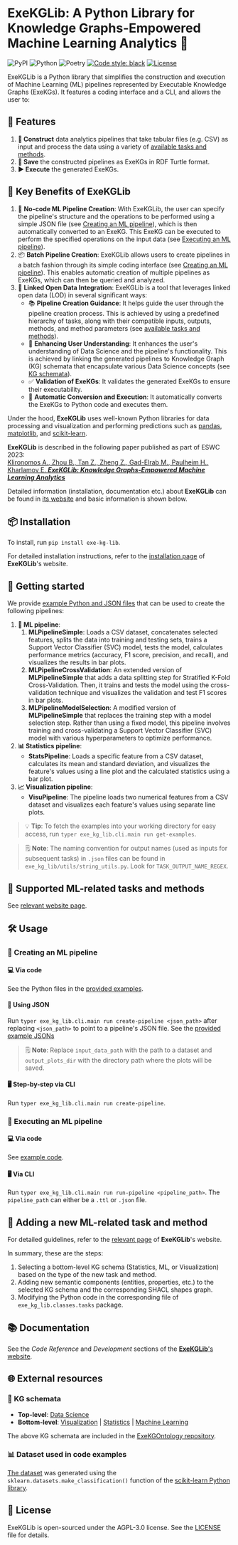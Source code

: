 # ExeKGLib: A Python Library for Knowledge Graphs-Empowered Machine Learning Analytics 🚀

![PyPI](https://img.shields.io/pypi/v/exe-kg-lib)
![Python](https://img.shields.io/badge/python-v3.8+-blue.svg)
![Poetry](https://img.shields.io/badge/poetry-v1.2.2-blue)
[![Code style: black][black-badge]][black]
[![License](https://img.shields.io/badge/license-AGPL%203.0-blue)](https://www.gnu.org/licenses/agpl-3.0.en.html)

[//]: # (--8<-- [start:overview])
ExeKGLib is a Python library that simplifies the construction and execution of Machine Learning (ML) pipelines represented by Executable Knowledge Graphs (ExeKGs). It features a coding interface and a CLI, and allows the user to:

## 🌟 Features

1. **🔨 Construct** data analytics pipelines that take tabular files (e.g. CSV) as input and process the data using a variety of [available tasks and methods](https://boschresearch.github.io/ExeKGLib/supported-tasks-and-methods/).
2. **💾 Save** the constructed pipelines as ExeKGs in RDF Turtle format.
3. **▶️ Execute** the generated ExeKGs.

## 🌟 Key Benefits of ExeKGLib

1. 🚀 **No-code ML Pipeline Creation**: With ExeKGLib, the user can specify the pipeline's structure and the operations to be performed using a simple JSON file (see [Creating an ML pipeline](https://boschresearch.github.io/ExeKGLib/usage/#creating-an-ml-pipeline)), which is then automatically converted to an ExeKG. This ExeKG can be executed to perform the specified operations on the input data (see [Executing an ML pipeline](https://boschresearch.github.io/ExeKGLib/usage/#executing-an-ml-pipeline)).
2. 📦 **Batch Pipeline Creation**: ExeKGLib allows users to create pipelines in a batch fashion through its simple coding interface (see [Creating an ML pipeline](https://boschresearch.github.io/ExeKGLib/usage/#creating-an-ml-pipeline)). This enables automatic creation of multiple pipelines as ExeKGs, which can then be queried and analyzed.
3. 🔗 **Linked Open Data Integration**: ExeKGLib is a tool that leverages linked open data (LOD) in several significant ways:
    - 📚 **Pipeline Creation Guidance**: It helps guide the user through the pipeline creation process. This is achieved by using a predefined hierarchy of tasks, along with their compatible inputs, outputs, methods, and method parameters (see [available tasks and methods](https://boschresearch.github.io/ExeKGLib/supported-tasks-and-methods/)).
    - 🧠 **Enhancing User Understanding**: It enhances the user's understanding of Data Science and the pipeline's functionality. This is achieved by linking the generated pipelines to Knowledge Graph (KG) schemata that encapsulate various Data Science concepts (see [KG schemata](https://boschresearch.github.io/ExeKGLib/external-sources/#kg-schemata)).
    - ✅ **Validation of ExeKGs**: It validates the generated ExeKGs to ensure their executability.
    - 🔄 **Automatic Conversion and Execution**: It automatically converts the ExeKGs to Python code and executes them.

Under the hood, **ExeKGLib** uses well-known Python libraries for data processing and visualization and performing predictions such as [pandas](https://pandas.pydata.org/), [matplotlib](https://matplotlib.org/), and [scikit-learn](https://scikit-learn.org/).

**ExeKGLib** is described in the following paper published as part of ESWC 2023: <br>[Klironomos A., Zhou B., Tan Z., Zheng Z., Gad-Elrab M., Paulheim H., Kharlamov E. _**ExeKGLib: Knowledge Graphs-Empowered Machine Learning Analytics**_](https://link.springer.com/chapter/10.1007/978-3-031-43458-7_23)

[//]: # (--8<-- [end:overview])

Detailed information (installation, documentation etc.) about **ExeKGLib** can be found in [its website](https://boschresearch.github.io/ExeKGLib/) and basic information is shown below.

## 📦 Installation

[//]: # (--8<-- [start:installation])
To install, run `pip install exe-kg-lib`.

[//]: # (--8<-- [end:installation])

For detailed installation instructions, refer to the [installation page](https://boschresearch.github.io/ExeKGLib/installation/) of **ExeKGLib**'s website.

## 🚀 Getting started

[//]: # (--8<-- [start:gettingstarted])
We provide [example Python and JSON files](https://github.com/boschresearch/ExeKGLib/tree/main/examples) that can be used to create the following pipelines:

1. **🧠 ML pipeline**:
    1. **MLPipelineSimple**: Loads a CSV dataset, concatenates selected features, splits the data into training and testing sets, trains a Support Vector Classifier (SVC) model, tests the model, calculates performance metrics (accuracy, F1 score, precision, and recall), and visualizes the results in bar plots.
    2. **MLPipelineCrossValidation**: An extended version of **MLPipelineSimple** that adds a data splitting step for Stratified K-Fold Cross-Validation. Then, it trains and tests the model using the cross-validation technique and visualizes the validation and test F1 scores in bar plots.
    3. **MLPipelineModelSelection**: A modified version of **MLPipelineSimple** that replaces the training step with a model selection step. Rather than using a fixed model, this pipeline involves training and cross-validating a Support Vector Classifier (SVC) model with various hyperparameters to optimize performance.
2. **📊 Statistics pipeline**:
    - **StatsPipeline**: Loads a specific feature from a CSV dataset, calculates its mean and standard deviation, and visualizes the feature's values using a line plot and the calculated statistics using a bar plot.
3. **📈 Visualization pipeline**:
    - **VisuPipeline**: The pipeline loads two numerical features from a CSV dataset and visualizes each feature's values using separate line plots.

> 💡 **Tip**: To fetch the examples into your working directory for easy access, run `typer exe_kg_lib.cli.main run get-examples`.

> 🗒️ **Note**: The naming convention for output names (used as inputs for subsequent tasks) in `.json` files can be found in `exe_kg_lib/utils/string_utils.py`. Look for `TASK_OUTPUT_NAME_REGEX`.

[//]: # (--8<-- [end:gettingstarted])

## 🧪 Supported ML-related tasks and methods

See [relevant website page](https://boschresearch.github.io/ExeKGLib/supported-tasks-and-methods).

## 🛠️ Usage

[//]: # (--8<-- [start:usage])
### 🚀 Creating an ML pipeline

#### 💻 Via code
See the Python files in the [provided examples](https://github.com/boschresearch/ExeKGLib/tree/main/examples).

#### 📄 Using JSON
Run `typer exe_kg_lib.cli.main run create-pipeline <json_path>` after replacing `<json_path>` to point to a pipeline's JSON file. See the [provided example JSONs](https://github.com/boschresearch/ExeKGLib/tree/main/examples)

> 🗒️ **Note**: Replace `input_data_path` with the path to a dataset and `output_plots_dir` with the directory path where the plots will be saved.

#### 🖥️ Step-by-step via CLI
Run `typer exe_kg_lib.cli.main run create-pipeline`.

### 🚀 Executing an ML pipeline

#### 💻 Via code
See [example code](https://github.com/boschresearch/ExeKGLib/blob/21e4df0e7de89c27748c8b61759652b7edf7d9b8/exe_kg_lib/cli/main.py#L28-L29).

#### 🖥️ Via CLI
Run `typer exe_kg_lib.cli.main run run-pipeline <pipeline_path>`. The `pipeline_path` can either be a `.ttl` or `.json` file.

[//]: # (--8<-- [end:usage])

## 📝 Adding a new ML-related task and method

[//]: # (--8<-- [start:extending])
For detailed guidelines, refer to the [relevant page](https://boschresearch.github.io/ExeKGLib/adding-new-task-and-method/) of **ExeKGLib**'s website.

In summary, these are the steps:

1. Selecting a bottom-level KG schema (Statistics, ML, or Visualization) based on the type of the new task and method.
2. Adding new semantic components (entities, properties, etc.) to the selected KG schema and the corresponding SHACL shapes graph.
3. Modifying the Python code in the corresponding file of `exe_kg_lib.classes.tasks` package.

[//]: # (--8<-- [end:extending])

## 📚 Documentation
See the _Code Reference_ and _Development_ sections of the [**ExeKGLib**'s website](https://boschresearch.github.io/ExeKGLib/).

## 🌐 External resources

[//]: # (--8<-- [start:externalresources])
### 📜 KG schemata

- **Top-level**: [Data Science](https://w3id.org/def/exekg-ds)
- **Bottom-level**: [Visualization](https://w3id.org/def/exekg-visu) | [Statistics](https://w3id.org/def/exekg-stats) | [Machine Learning](https://w3id.org/def/exekg-ml)

The above KG schemata are included in the [ExeKGOntology repository](https://github.com/nsai-uio/ExeKGOntology).

### 📊 Dataset used in code examples

[The dataset](https://github.com/boschresearch/ExeKGLib/tree/main/examples/data/dummy_data.csv) was generated using the `sklearn.datasets.make_classification()` function of the [scikit-learn Python library](https://scikit-learn.org/).

[//]: # (--8<-- [end:externalresources])

## 📜 License

ExeKGLib is open-sourced under the AGPL-3.0 license. See the
[LICENSE](LICENSE.md) file for details.

<!-- URLs -->
[black-badge]: https://img.shields.io/badge/code%20style-black-000000.svg
[black]: https://github.com/psf/black
[ci-badge]: https://github.com/boschresearch/ExeKGLib/actions/workflows/ci.yaml/badge.svg
[ci]: https://github.com/boschresearch/ExeKGLib/actions/workflows/ci.yaml
[docs-badge]: https://img.shields.io/badge/docs-gh--pages-inactive
[docs]: https://github.com/boschresearch/ExeKGLib/tree/gh-pages
[license-badge]: https://img.shields.io/badge/License-All%20rights%20reserved-informational
[license-url]: https://pages.github.boschdevcloud.com/bcai-internal//latest/license
[pre-commit-badge]: https://img.shields.io/badge/pre--commit-enabled-brightgreen?logo=pre-commit&logoColor=white
[pre-commit]: https://github.com/pre-commit/pre-commit
